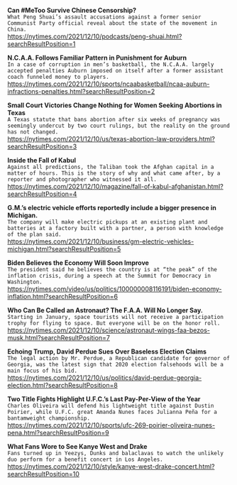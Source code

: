 **Can #MeToo Survive Chinese Censorship?**\
`What Peng Shuai’s assault accusations against a former senior Communist Party official reveal about the state of the movement in China.`\
https://nytimes.com/2021/12/10/podcasts/peng-shuai.html?searchResultPosition=1

**N.C.A.A. Follows Familiar Pattern in Punishment for Auburn**\
`In a case of corruption in men’s basketball, the N.C.A.A. largely accepted penalties Auburn imposed on itself after a former assistant coach funneled money to players.`\
https://nytimes.com/2021/12/10/sports/ncaabasketball/ncaa-auburn-infractions-penalties.html?searchResultPosition=2

**Small Court Victories Change Nothing for Women Seeking Abortions in Texas**\
`A Texas statute that bans abortion after six weeks of pregnancy was seemingly undercut by two court rulings, but the reality on the ground has not changed.`\
https://nytimes.com/2021/12/10/us/texas-abortion-law-providers.html?searchResultPosition=3

**Inside the Fall of Kabul**\
`Against all predictions, the Taliban took the Afghan capital in a matter of hours. This is the story of why and what came after, by a reporter and photographer who witnessed it all.`\
https://nytimes.com/2021/12/10/magazine/fall-of-kabul-afghanistan.html?searchResultPosition=4

**G.M.’s electric vehicle efforts reportedly include a bigger presence in Michigan.**\
`The company will make electric pickups at an existing plant and batteries at a factory built with a partner, a person with knowledge of the plan said.`\
https://nytimes.com/2021/12/10/business/gm-electric-vehicles-michigan.html?searchResultPosition=5

**Biden Believes the Economy Will Soon Improve**\
`The president said he believes the country is at “the peak” of the inflation crisis, during a speech at the Summit for Democracy in Washington.`\
https://nytimes.com/video/us/politics/100000008116191/biden-economy-inflation.html?searchResultPosition=6

**Who Can Be Called an Astronaut? The F.A.A. Will No Longer Say.**\
`Starting in January, space tourists will not receive a participation trophy for flying to space. But everyone will be on the honor roll.`\
https://nytimes.com/2021/12/10/science/astronaut-wings-faa-bezos-musk.html?searchResultPosition=7

**Echoing Trump, David Perdue Sues Over Baseless Election Claims**\
`The legal action by Mr. Perdue, a Republican candidate for governor of Georgia, was the latest sign that 2020 election falsehoods will be a main focus of his bid.`\
https://nytimes.com/2021/12/10/us/politics/david-perdue-georgia-election.html?searchResultPosition=8

**Two Title Fights Highlight U.F.C.’s Last Pay-Per-View of the Year**\
`Charles Oliveira will defend his lightweight title against Dustin Poirier, while U.F.C. great Amanda Nunes faces Julianna Peña for a bantamweight championship.`\
https://nytimes.com/2021/12/10/sports/ufc-269-poirier-oliveira-nunes-pena.html?searchResultPosition=9

**What Fans Wore to See Kanye West and Drake**\
`Fans turned up in Yeezys, Dunks and balaclavas to watch the unlikely duo perform for a benefit concert in Los Angeles.`\
https://nytimes.com/2021/12/10/style/kanye-west-drake-concert.html?searchResultPosition=10

